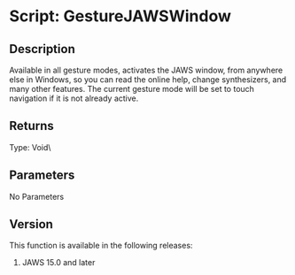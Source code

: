 # Script: GestureJAWSWindow

## Description

Available in all gesture modes, activates the JAWS window, from anywhere
else in Windows, so you can read the online help, change synthesizers,
and many other features. The current gesture mode will be set to touch
navigation if it is not already active.

## Returns

Type: Void\

## Parameters

No Parameters

## Version

This function is available in the following releases:

1.  JAWS 15.0 and later
